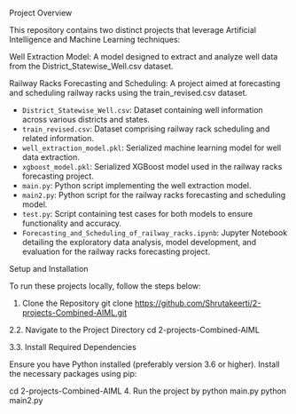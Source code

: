 Project Overview

This repository contains two distinct projects that leverage Artificial Intelligence and Machine Learning techniques:

Well Extraction Model: A model designed to extract and analyze well data from the District_Statewise_Well.csv dataset.

Railway Racks Forecasting and Scheduling: A project aimed at forecasting and scheduling railway racks using the train_revised.csv dataset.


- `District_Statewise_Well.csv`: Dataset containing well information across various districts and states.
- `train_revised.csv`: Dataset comprising railway rack scheduling and related information.
- `well_extraction_model.pkl`: Serialized machine learning model for well data extraction.
- `xgboost_model.pkl`: Serialized XGBoost model used in the railway racks forecasting project.
- `main.py`: Python script implementing the well extraction model.
- `main2.py`: Python script for the railway racks forecasting and scheduling model.
- `test.py`: Script containing test cases for both models to ensure functionality and accuracy.
- `Forecasting_and_Scheduling_of_railway_racks.ipynb`: Jupyter Notebook detailing the exploratory data analysis, model development, and evaluation for the railway racks forecasting project.


Setup and Installation

To run these projects locally, follow the steps below:

1. Clone the Repository
    git clone https://github.com/Shrutakeerti/2-projects-Combined-AIML.git

2.2. Navigate to the Project Directory
cd 2-projects-Combined-AIML

3.3. Install Required Dependencies

Ensure you have Python installed (preferably version 3.6 or higher). Install the necessary packages using pip:

cd 2-projects-Combined-AIML
 4. Run the project by 
 python main.py
 python main2.py 

 
   
